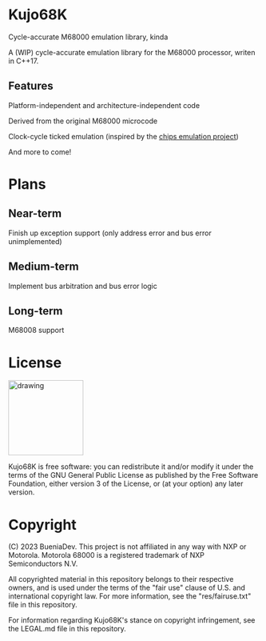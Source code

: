 # Kujo68K

Cycle-accurate M68000 emulation library, kinda

A (WIP) cycle-accurate emulation library for the M68000 processor, writen in C++17.

## Features

Platform-independent and architecture-independent code

Derived from the original M68000 microcode

Clock-cycle ticked emulation (inspired by the [chips emulation project](https://github.com/floooh/chips/tree/master))

And more to come!


# Plans

## Near-term

Finish up exception support (only address error and bus error unimplemented)

## Medium-term

Implement bus arbitration and bus error logic

## Long-term

M68008 support

# License

<img src="https://www.gnu.org/graphics/gplv3-127x51.png" alt="drawing" width="150"/>

Kujo68K is free software: you can redistribute it and/or modify it under the terms of the GNU General Public License as published by the Free Software Foundation, either version 3 of the License, or (at your option) any later version.


# Copyright

(C) 2023 BueniaDev. This project is not affiliated in any way with NXP or Motorola. Motorola 68000 is a registered trademark of NXP Semiconductors N.V.

All copyrighted material in this repository belongs to their respective owners, and is used under the terms of the "fair use" clause of U.S. and international copyright law. For more information, see the "res/fairuse.txt" file in this repository.

For information regarding Kujo68K's stance on copyright infringement, see the LEGAL.md file in this repository.


